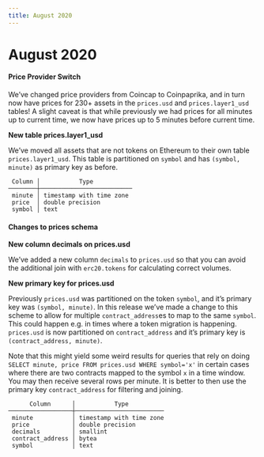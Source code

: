 ```yaml
---
title: August 2020
---
```


# August 2020



#### Price Provider Switch <a href="#price-provider-switch" id="price-provider-switch"></a>

We’ve changed price providers from Coincap to Coinpaprika, and in turn now have prices for 230+ assets in the `prices.usd` and `prices.layer1_usd` tables! A slight caveat is that while previously we had prices for all minutes up to current time, we now have prices up to 5 minutes before current time.

**New table prices.layer1\_usd**

We’ve moved all assets that are not tokens on Ethereum to their own table `prices.layer1_usd`. This table is partitioned on `symbol` and has `(symbol, minute)` as primary key as before.

```
 Column │           Type           
────────┼──────────────────────────
 minute │ timestamp with time zone 
 price  │ double precision         
 symbol │ text                     
```

#### Changes to prices schema <a href="#changes-to-prices-schema" id="changes-to-prices-schema"></a>

**New column decimals on prices.usd**

We’ve added a new column `decimals` to `prices.usd` so that you can avoid the additional join with `erc20.tokens` for calculating correct volumes.

**New primary key for prices.usd**

Previously `prices.usd` was partitioned on the token `symbol`, and it’s primary key was `(symbol, minute)`. In this release we’ve made a change to this scheme to allow for multiple `contract_address`es to map to the same `symbol`. This could happen e.g. in times where a token migration is happening. `prices.usd` is now partitioned on `contract_address` and it’s primary key is `(contract_address, minute)`.

Note that this might yield some weird results for queries that rely on doing `SELECT minute, price FROM prices.usd WHERE symbol='x'` in certain cases where there are two contracts mapped to the symbol `x` in a time window. You may then receive several rows per minute. It is better to then use the primary key `contract_address` for filtering and joining.

```
      Column      │           Type          
──────────────────┼─────────────────────────
 minute           │ timestamp with time zone
 price            │ double precision        
 decimals         │ smallint                
 contract_address │ bytea                   
 symbol           │ text                    
```
